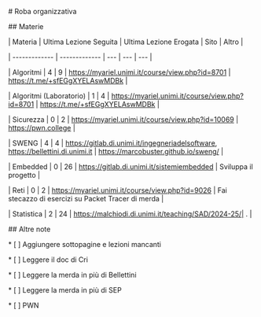 \# Roba organizzativa



\## Materie



| Materia  | Ultima Lezione Seguita | Ultima Lezione Erogata | Sito | Altro |

| ------------- | ------------- | --- | --- | --- |

| Algoritmi  | 4  | 9 |  https://myariel.unimi.it/course/view.php?id=8701 | https://t.me/+sfEGgXYELAswMDBk |

| Algoritmi (Laboratorio) | 1  | 4 | https://myariel.unimi.it/course/view.php?id=8701 | https://t.me/+sfEGgXYELAswMDBk |

| Sicurezza | 0 | 2 | https://myariel.unimi.it/course/view.php?id=10069 | https://pwn.college |

| SWENG | 4 | 4 | https://gitlab.di.unimi.it/ingegneriadelsoftware, https://bellettini.di.unimi.it | https://marcobuster.github.io/sweng/ |

| Embedded | 0 | 26 | https://gitlab.di.unimi.it/sistemiembedded | Sviluppa il progetto |

| Reti | 0 | 2 | https://myariel.unimi.it/course/view.php?id=9026 | Fai stecazzo di esercizi su Packet Tracer di merda |

| Statistica | 2 | 24 | https://malchiodi.di.unimi.it/teaching/SAD/2024-25/| . |





\## Altre note







\* \[ ] Aggiungere sottopagine e lezioni mancanti



\* \[ ] Leggere il doc di Cri



\* \[ ] Leggere la merda in più di Bellettini



\* \[ ] Leggere la merda in più di SEP



\* \[ ] PWN


